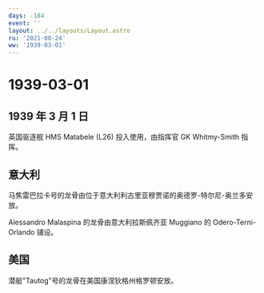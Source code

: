 ```yaml
---
days: -184
event: ''
layout: ../../layouts/Layout.astro
ru: '2021-08-24'
ww: '1939-03-01'
---
```


# 1939-03-01

## 1939 年 3 月 1 日

英国驱逐舰 HMS Matabele (L26) 投入使用，由指挥官 GK Whitmy-Smith 指挥。

## 意大利

马焦雷巴拉卡号的龙骨由位于意大利利古里亚穆贾诺的奥德罗-特尔尼-奥兰多安放。

Alessandro Malaspina 的龙骨由意大利拉斯佩齐亚 Muggiano 的
Odero-Terni-Orlando 铺设。

## 美国

潜艇"Tautog"号的龙骨在美国康涅狄格州格罗顿安放。